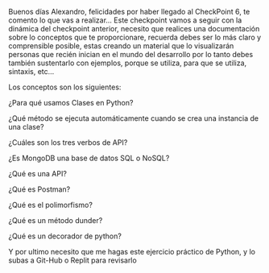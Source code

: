Buenos días Alexandro, felicidades por haber llegado al CheckPoint 6, te comento lo que vas a realizar... Este checkpoint vamos a seguir con la dinámica del checkpoint anterior, necesito que realices una documentación sobre lo conceptos que te proporcionare, recuerda debes ser lo más claro y comprensible posible, estas creando un material que lo visualizarán personas que recién inician en el mundo del desarrollo por lo tanto debes también sustentarlo con ejemplos, porque se utiliza, para que se utiliza, sintaxis, etc…

Los conceptos son los siguientes:

¿Para qué usamos Clases en Python?

¿Qué método se ejecuta automáticamente cuando se crea una instancia de una clase?

¿Cuáles son los tres verbos de API?

¿Es MongoDB una base de datos SQL o NoSQL?

¿Qué es una API?

¿Qué es Postman?

¿Qué es el polimorfismo?

¿Qué es un método dunder?

¿Qué es un decorador de python?

Y por ultimo necesito que me hagas este ejercicio práctico de Python, y lo subas a Git-Hub o Replit para revisarlo

